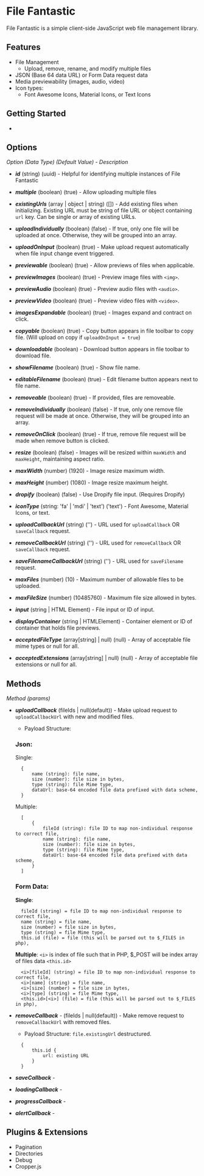 # File Fantastic

File Fantastic is a simple client-side JavaScript web file management library.

## Features
- File Management
  - Upload, remove, rename, and modify multiple files
- JSON (Base 64 data URL) or Form Data request data
- Media previewability (images, audio, video)
- Icon types: 
  - Font Awesome Icons, Material Icons, or Text Icons

## Getting Started
- 

## Options
*Option (Data Type) (Default Value) - Description*
* ***id*** (string) (uuid) - Helpful for identifying multiple instances of File Fantastic
* ***multiple*** (boolean) (true) - Allow uploading multiple files
* ***existingUrls*** (array | object | string) ([]) - Add existing files when initializing. Existing URL must be string of file URL or object containing `url` key. Can be single or array of existing URLs.
* ***uploadIndividually*** (boolean) (false) - If true, only one file will be uploaded at once. Otherwise, they will be grouped into an array.
* ***uploadOnInput*** (boolean) (true) - Make upload request automatically when file input change event triggered.
* ***previewable*** (boolean) (true) - Allow previews of files when applicable.
* ***previewImages*** (boolean) (true) - Preview image files with  `<img>`.
* ***previewAudio*** (boolean) (true) - Preview audio files with `<audio>`. 
* ***previewVideo*** (boolean) (true) - Preview video files with `<video>`.
* ***imagesExpandable*** (boolean) (true) - Images expand and contract on click.
* ***copyable*** (boolean) (true) - Copy button appears in file toolbar to copy file. (Will upload on copy if `uploadOnInput = true`)
* ***downloadable*** (boolean) - Download button appears in file toolbar to download file.
* ***showFilename*** (boolean) (true) - Show file name.
* ***editableFilename*** (boolean) (true) - Edit filename button appears next to file name.
* ***removeable*** (boolean) (true) - If provided, files are removeable.
* ***removeIndividually*** (boolean) (false) - If true, only one remove file request will be made at once. Otherwise, they will be grouped into an array.
* ***removeOnClick*** (boolean) (true) - If true, remove file request will be made when remove button is clicked.
* ***resize*** (boolean) (false) - Images will be resized within `maxWidth` and `maxHeight`, maintaining aspect ratio.
* ***maxWidth*** (number) (1920) - Image resize maximum width.
* ***maxHeight*** (number) (1080) - Image resize maximum height.
* ***dropify*** (boolean) (false) - Use Dropify file input. (Requires Dropify)
* ***iconType*** (string: 'fa' | 'mdi' | 'text') ('text') - Font Awesome, Material Icons, or text.
* ***uploadCallbackUrl*** (string) ('') - URL used for `uploadCallback` OR `saveCallback` request.
* ***removeCallbackUrl*** (string) ('') - URL used for `removeCallback` OR `saveCallback` request.
* ***saveFilenameCallbackUrl*** (string) ('') - URL used for `saveFilename` request.

* ***maxFiles*** (number) (10) - Maximum number of allowable files to be uploaded.
* ***maxFileSize*** (number) (10485760) - Maximum file size allowed in bytes.

* ***input*** (string | HTML Element) - File input or ID of input.
* ***displayContainer*** (string | HTMLElement) - Container element or ID of container that holds file previews.

* ***acceptedFileType*** (array[string] | null) (null) - Array of acceptable file mime types or null for all.
* ***acceptedExtensions*** (array[string] | null) (null) - Array of acceptable file extensions or null for all.

## Methods
*Method (params)*
* ***uploadCallback*** (fileIds | null(default)) - Make upload request to `uploadCallbackUrl` with new and modified files.
  * Payload Structure:
  ### Json:
  Single:
  ```
    {
        name (string): file name,
        size (number): file size in bytes,
        type (string): file Mime type,
        dataUrl: base-64 encoded file data prefixed with data scheme,
    }
  ```
  Multiple:
  ```
    [
        {
            fileId (string): file ID to map non-individual response to correct file,
            name (string): file name,
            size (number): file size in bytes,
            type (string): file Mime type,
            dataUrl: base-64 encoded file data prefixed with data scheme,
        }
    ]
  ```

  ### Form Data:
  **Single**:
  ```
    fileId (string) = file ID to map non-individual response to correct file,
    name (string) = file name,
    size (number) = file size in bytes,
    type (string) = file Mime type,
    this.id (file) = file (this will be parsed out to $_FILES in php),
  ```

  **Multiple**: `<i>` is index of file such that in PHP, $_POST will be index array of files data
    `<this.id>` 
  ```
    <i>[fileId] (string) = file ID to map non-individual response to correct file,
    <i>[name] (string) = file name,
    <i>[size] (number) = file size in bytes,
    <i>[type] (string) = file Mime type,
    <this.id>[<i>] (file) = file (this will be parsed out to $_FILES in php),
  ```
* ***removeCallback*** - (fileIds | null(default)) - Make remove request to `removeCallbackUrl` with removed files.
  * Payload Structure: `file.existingUrl` destructured.
  ```
    {
        this.id {
            url: existing URL 
        }
    }
  ```
* ***saveCallback*** - 
* ***loadingCallback*** - 
* ***progressCallback*** - 
* ***alertCallback*** - 

## Plugins & Extensions
- Pagination
- Directories
- Debug
- Cropper.js

